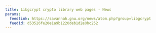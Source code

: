 ```yaml
---
title: Libgcrypt crypto library web pages - News
params:
  feedlink: https://savannah.gnu.org/news/atom.php?group=libgcrypt
  feedid: d53526fe20e1a9b1220deb1d2e0bc252
---
```

